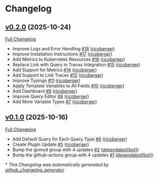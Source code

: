 # Changelog

## [v0.2.0](https://github.com/ricoberger/grafana-kubernetes-plugin/tree/v0.2.0) (2025-10-24)

[Full Changelog](https://github.com/ricoberger/grafana-kubernetes-plugin/compare/v0.1.0...v0.2.0)

- Improve Logs and Error Handling [\#18](https://github.com/ricoberger/grafana-kubernetes-plugin/pull/18) ([ricoberger](https://github.com/ricoberger))
- Improve Installation Instructions [\#17](https://github.com/ricoberger/grafana-kubernetes-plugin/pull/17) ([ricoberger](https://github.com/ricoberger))
- Add Metrics to Kubernetes Resources [\#16](https://github.com/ricoberger/grafana-kubernetes-plugin/pull/16) ([ricoberger](https://github.com/ricoberger))
- Replace Link with Query in Traces Integration [\#15](https://github.com/ricoberger/grafana-kubernetes-plugin/pull/15) ([ricoberger](https://github.com/ricoberger))
- Add Support for Metrics [\#14](https://github.com/ricoberger/grafana-kubernetes-plugin/pull/14) ([ricoberger](https://github.com/ricoberger))
- Add Support to Link Traces [\#12](https://github.com/ricoberger/grafana-kubernetes-plugin/pull/12) ([ricoberger](https://github.com/ricoberger))
- Improve Typings [\#11](https://github.com/ricoberger/grafana-kubernetes-plugin/pull/11) ([ricoberger](https://github.com/ricoberger))
- Apply Template Variables to All Fields [\#10](https://github.com/ricoberger/grafana-kubernetes-plugin/pull/10) ([ricoberger](https://github.com/ricoberger))
- Add Dashboard [\#9](https://github.com/ricoberger/grafana-kubernetes-plugin/pull/9) ([ricoberger](https://github.com/ricoberger))
- Improve Query Editor [\#8](https://github.com/ricoberger/grafana-kubernetes-plugin/pull/8) ([ricoberger](https://github.com/ricoberger))
- Add More Variable Types [\#7](https://github.com/ricoberger/grafana-kubernetes-plugin/pull/7) ([ricoberger](https://github.com/ricoberger))

## [v0.1.0](https://github.com/ricoberger/grafana-kubernetes-plugin/tree/v0.1.0) (2025-10-16)

[Full Changelog](https://github.com/ricoberger/grafana-kubernetes-plugin/compare/04df6a3abc81a487afe3c147c56cc929e31f3032...v0.1.0)

- Add Default Query for Each Query Type [\#6](https://github.com/ricoberger/grafana-kubernetes-plugin/pull/6) ([ricoberger](https://github.com/ricoberger))
- Create Plugin Update [\#5](https://github.com/ricoberger/grafana-kubernetes-plugin/pull/5) ([ricoberger](https://github.com/ricoberger))
- Bump the gomod group with 4 updates [\#2](https://github.com/ricoberger/grafana-kubernetes-plugin/pull/2) ([dependabot[bot]](https://github.com/apps/dependabot))
- Bump the github-actions group with 4 updates [\#1](https://github.com/ricoberger/grafana-kubernetes-plugin/pull/1) ([dependabot[bot]](https://github.com/apps/dependabot))



\* *This Changelog was automatically generated by [github_changelog_generator](https://github.com/github-changelog-generator/github-changelog-generator)*
